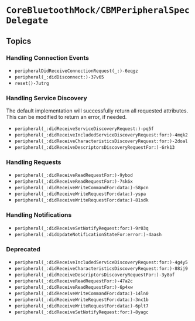 # ``CoreBluetoothMock/CBMPeripheralSpecDelegate``

## Topics

### Handling Connection Events

- ``peripheralDidReceiveConnectionRequest(_:)-6eqgz``
- ``peripheral(_:didDisconnect:)-37v65``
- ``reset()-7utrg``

### Handling Service Discovery

The default implementation will successfully return all requested attributes. This can be modified to return an error, if needed.

- ``peripheral(_:didReceiveServiceDiscoveryRequest:)-pq5f``
- ``peripheral(_:didReceiveIncludedServiceDiscoveryRequest:for:)-4mqk2``
- ``peripheral(_:didReceiveCharacteristicsDiscoveryRequest:for:)-2doal``
- ``peripheral(_:didReceiveDescriptorsDiscoveryRequestFor:)-6rk13``

### Handling Requests

- ``peripheral(_:didReceiveReadRequestFor:)-9ybod``
- ``peripheral(_:didReceiveReadRequestFor:)-7sk6x``
- ``peripheral(_:didReceiveWriteCommandFor:data:)-58pcn``
- ``peripheral(_:didReceiveWriteRequestFor:data:)-yspa``
- ``peripheral(_:didReceiveWriteRequestFor:data:)-81sdk``

### Handling Notifications

- ``peripheral(_:didReceiveSetNotifyRequest:for:)-9r03q``
- ``peripheral(_:didUpdateNotificationStateFor:error:)-4aash``

### Deprecated

- ``peripheral(_:didReceiveIncludedServiceDiscoveryRequest:for:)-4g4y5``
- ``peripheral(_:didReceiveCharacteristicsDiscoveryRequest:for:)-88ij9``
- ``peripheral(_:didReceiveDescriptorsDiscoveryRequestFor:)-3y8of``
- ``peripheral(_:didReceiveReadRequestFor:)-47a2c``
- ``peripheral(_:didReceiveReadRequestFor:)-6p4xw``
- ``peripheral(_:didReceiveWriteCommandFor:data:)-14ln0``
- ``peripheral(_:didReceiveWriteRequestFor:data:)-3nc1b``
- ``peripheral(_:didReceiveWriteRequestFor:data:)-6plt7``
- ``peripheral(_:didReceiveSetNotifyRequest:for:)-8yagc``

